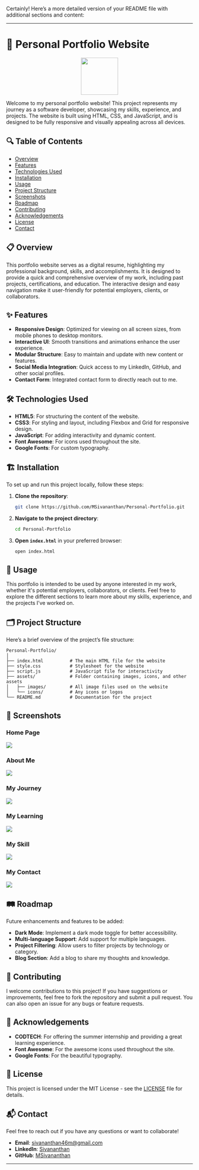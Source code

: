 Certainly! Here’s a more detailed version of your README file with additional sections and content:

---

# 🌟 Personal Portfolio Website

<div id="header" align="center">
  <img src="[logo_1-removebg-preview%201%20-%20Copy.png](https://github.com/MSivananthan/Siva_Portfolio/blob/main/logo_1-removebg-preview%201%20-%20Copy.png)
" width="100"/>
</div>

                                                          

Welcome to my personal portfolio website! This project represents my journey as a software developer, showcasing my skills, experience, and projects. The website is built using HTML, CSS, and JavaScript, and is designed to be fully responsive and visually appealing across all devices.

## 🔍 Table of Contents
- [Overview](#overview)
- [Features](#features)
- [Technologies Used](#technologies-used)
- [Installation](#installation)
- [Usage](#usage)
- [Project Structure](#project-structure)
- [Screenshots](#screenshots)
- [Roadmap](#roadmap)
- [Contributing](#contributing)
- [Acknowledgements](#acknowledgements)
- [License](#license)
- [Contact](#contact)

## 📋 Overview
This portfolio website serves as a digital resume, highlighting my professional background, skills, and accomplishments. It is designed to provide a quick and comprehensive overview of my work, including past projects, certifications, and education. The interactive design and easy navigation make it user-friendly for potential employers, clients, or collaborators.

## ✨ Features
- **Responsive Design**: Optimized for viewing on all screen sizes, from mobile phones to desktop monitors.
- **Interactive UI**: Smooth transitions and animations enhance the user experience.
- **Modular Structure**: Easy to maintain and update with new content or features.
- **Social Media Integration**: Quick access to my LinkedIn, GitHub, and other social profiles.
- **Contact Form**: Integrated contact form to directly reach out to me.

## 🛠️ Technologies Used
- **HTML5**: For structuring the content of the website.
- **CSS3**: For styling and layout, including Flexbox and Grid for responsive design.
- **JavaScript**: For adding interactivity and dynamic content.
- **Font Awesome**: For icons used throughout the site.
- **Google Fonts**: For custom typography.

## 🏗️ Installation
To set up and run this project locally, follow these steps:

1. **Clone the repository**:
   ```bash
   git clone https://github.com/MSivananthan/Personal-Portfolio.git
   ```
2. **Navigate to the project directory**:
   ```bash
   cd Personal-Portfolio
   ```
3. **Open `index.html`** in your preferred browser:
   ```bash
   open index.html
   ```

## 🎯 Usage
This portfolio is intended to be used by anyone interested in my work, whether it's potential employers, collaborators, or clients. Feel free to explore the different sections to learn more about my skills, experience, and the projects I’ve worked on.

## 🗂️ Project Structure
Here’s a brief overview of the project’s file structure:

```
Personal-Portfolio/
│
├── index.html          # The main HTML file for the website
├── style.css           # Stylesheet for the website
├── script.js           # JavaScript file for interactivity
├── assets/             # Folder containing images, icons, and other assets
│   ├── images/         # All image files used on the website
│   └── icons/          # Any icons or logos
└── README.md           # Documentation for the project
```

## 📸 Screenshots

### Home Page
<img src="Home Page.png">

### About Me
<img src="About Page.png">

### My Journey
<img src="My Journey.png">

### My Learning
<img src="Learning Page.png">

### My Skill
<img src="My Skill Page.png">

### My Contact
<img src="Contact page.png">

## 🛤️ Roadmap
Future enhancements and features to be added:
- **Dark Mode**: Implement a dark mode toggle for better accessibility.
- **Multi-language Support**: Add support for multiple languages.
- **Project Filtering**: Allow users to filter projects by technology or category.
- **Blog Section**: Add a blog to share my thoughts and knowledge.

## 🤝 Contributing
I welcome contributions to this project! If you have suggestions or improvements, feel free to fork the repository and submit a pull request. You can also open an issue for any bugs or feature requests.

## 🙏 Acknowledgements
- **CODTECH**: For offering the summer internship and providing a great learning experience.
- **Font Awesome**: For the awesome icons used throughout the site.
- **Google Fonts**: For the beautiful typography.

## 📄 License
This project is licensed under the MIT License - see the [LICENSE](LICENSE) file for details.

## 📬 Contact
Feel free to reach out if you have any questions or want to collaborate!

- **Email**: [sivananthan46m@gmail.com](mailto:sivananthan46m@gmail.com)
- **LinkedIn**: [Sivananthan](https://www.linkedin.com/in/sivananthanm/)
- **GitHub**: [MSivananthan](https://github.com/MSivananthan)

---



